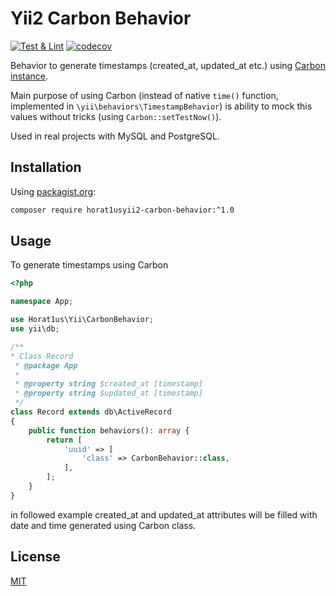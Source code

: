 # Yii2 Carbon Behavior
[![Test & Lint](https://github.com/Horat1us/yii2-carbon-behavior/actions/workflows/php.yml/badge.svg)](https://github.com/Horat1us/yii2-carbon-behavior/actions/workflows/php.yml)
[![codecov](https://codecov.io/gh/Horat1us/yii2-carbon-behavior/branch/master/graph/badge.svg)](https://codecov.io/gh/Horat1us/yii2-carbon-behavior)

Behavior to generate timestamps (created_at, updated_at etc.) using 
[Carbon instance](https://github.com/briannesbitt/Carbon).

Main purpose of using Carbon (instead of native `time()` function, implemented in `\yii\behaviors\TimestampBehavior`)
is ability to mock this values without tricks (using `Carbon::setTestNow()`).

Used in real projects with MySQL and PostgreSQL.

## Installation
Using [packagist.org](https://packagist.org/packages/horat1us/yii2-carbon-behavior):
```bash
composer require horat1usyii2-carbon-behavior:^1.0
```

## Usage
To generate timestamps using Carbon
```php
<?php

namespace App;

use Horat1us\Yii\CarbonBehavior;
use yii\db;

/**
* Class Record
 * @package App
 * 
 * @property string $created_at [timestamp]
 * @property string $updated_at [timestamp]
 */
class Record extends db\ActiveRecord
{
    public function behaviors(): array {
        return [
            'uuid' => [
                'class' => CarbonBehavior::class,    
            ],    
        ];
    }
}
```
in followed example created_at and updated_at attributes will be filled with date and time generated using Carbon class.

## License
[MIT](./LICENSE)
